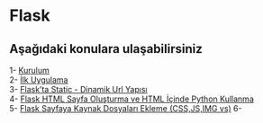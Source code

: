 # Flask
## Aşağıdaki konulara ulaşabilirsiniz

1- [Kurulum](https://github.com/rumeysaustun/Flask/blob/main/1-%20Kurulum.md) <br>
2- [İlk Uygulama](https://github.com/rumeysaustun/Flask/blob/main/2-%20İlk%20Uygulama.md) <br>
3- [Flask’ta Static - Dinamik Url Yapısı](https://github.com/rumeysaustun/Flask/blob/main/3-%20Flask’ta%20Static%20-%20Dinamik%20Url%20Yapısı.md) <br>
4- [Flask HTML Sayfa Oluşturma ve HTML İçinde Python Kullanma](https://github.com/rumeysaustun/Flask/blob/main/4-%20Flask%20HTML%20Sayfa%20Oluşturma%20ve%20HTML%20İçinde%20Python%20Kullanma.md)<br>
5- [Flask Sayfaya Kaynak Dosyaları Ekleme (CSS,JS,IMG vs)]()
6- 
